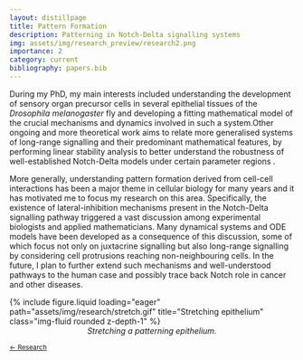 ```yaml
---
layout: distillpage
title: Pattern Formation
description: Patterning in Notch-Delta signalling systems
img: assets/img/research_preview/research2.png
importance: 2
category: current
bibliography: papers.bib
---
```


During my PhD, my main interests included understanding the development of sensory organ precursor cells in several epithelial tissues of the _Drosophila melanogaster_ fly and developing a fitting mathematical model of the crucial mechanisms and dynamics involved in such a system.Other ongoing and more theoretical work aims to relate more generalised systems of long-range signalling and their predominant mathematical features, by performing linear stability analysis to better understand the robustness of well-established Notch-Delta models under certain parameter regions <d-cite key="berkemeier2023coupling"></d-cite>.

More generally, understanding pattern formation derived from cell-cell interactions has been a major theme in cellular biology for many years and it has motivated me to focus my research on this area. Specifically, the existence of lateral-inhibition mechanisms present in the Notch-Delta signalling pathway triggered a vast discussion among experimental biologists and applied mathematicians. Many dynamical systems and ODE models have been developed as a consequence of this discussion, some of which focus not only on juxtacrine signalling but also long-range signalling by considering cell protrusions reaching non-neighbouring cells. In the future, I plan to further extend such mechanisms and well-understood pathways to the human case and possibly trace back Notch role in cancer and other diseases.

<div class="row">
    <div class="col-sm mt-3 mt-md-0">
        {% include figure.liquid loading="eager" path="assets/img/research/stretch.gif" title="Stretching epithelium" class="img-fluid rounded z-depth-1" %}
        <div class="caption" style="text-align: center; font-style: italic; margin-top: 0px;">
            Stretching a patterning epithelium.
        </div>
    </div>
</div>

<sub>[← Research](/projects/)</sub>